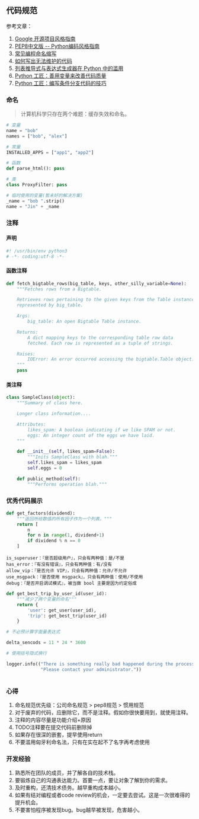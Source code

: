 ## 代码规范
参考文章：
1. [Google 开源项目风格指南](https://zh-google-styleguide.readthedocs.io/en/latest/google-python-styleguide/contents/)
2. [PEP8中文版 -- Python编码风格指南](https://python.freelycode.com/contribution/detail/47)
3. [常见编程命名缩写](https://blog.csdn.net/wf19930209/article/details/78577918)
4. [如何写出无法维护的代码](https://coolshell.cn/articles/4758.html)
5. [列表推导式与表达式生成器在 Python 中的滥用](https://juejin.im/post/5d281b0ff265da1b8b2b8ae0)
6. [Python 工匠：善用变量来改善代码质量](https://juejin.im/post/5acc5b975188255c61635335)
7. [Python 工匠：编写条件分支代码的技巧](https://juejin.im/post/5acd4335518825558c47c558)

### 命名
> 计算机科学只存在两个难题：缓存失效和命名。

```python
# 变量
name = "bob"
names = ["bob", "alex"]

# 常量
INSTALLED_APPS = ["app1", "app2"]

# 函数
def parse_html(): pass

# 类
class ProxyFilter: pass

# 临时使用的变量(暂未好的解决方案)
_name = "bob ".strip()
name = "Jin" + _name
```

### 注释
#### 声明
```python
#! /usr/bin/env python3
# -*- coding:utf-8 -*-
```
#### 函数注释
```python
def fetch_bigtable_rows(big_table, keys, other_silly_variable=None):
    """Fetches rows from a Bigtable.

    Retrieves rows pertaining to the given keys from the Table instance
    represented by big_table.

    Args:
        big_table: An open Bigtable Table instance.

    Returns:
        A dict mapping keys to the corresponding table row data
        fetched. Each row is represented as a tuple of strings. 

    Raises:
        IOError: An error occurred accessing the bigtable.Table object.
    """
    pass
```

#### 类注释
```python
class SampleClass(object):
    """Summary of class here.

    Longer class information....

    Attributes:
        likes_spam: A boolean indicating if we like SPAM or not.
        eggs: An integer count of the eggs we have laid.
    """

    def __init__(self, likes_spam=False):
        """Inits SampleClass with blah."""
        self.likes_spam = likes_spam
        self.eggs = 0

    def public_method(self):
        """Performs operation blah."""
```

### 优秀代码展示
```python
def get_factors(dividend):
    """返回所给数值的所有因子作为一个列表。"""
    return [
        n
        for n in range(1, dividend+1)
        if dividend % n == 0
    ]
```
```text
is_superuser：『是否超级用户』，只会有两种值：是/不是
has_error：『有没有错误』，只会有两种值：有/没有
allow_vip：『是否允许 VIP』，只会有两种值：允许/不允许
use_msgpack：『是否使用 msgpack』，只会有两种值：使用/不使用
debug：『是否开启调试模式』，被当做 bool 主要是因为约定俗成
```
```python
def get_best_trip_by_user_id(user_id):
    """减少了两个变量的命名"""
    return {
        'user': get_user(user_id),
        'trip': get_best_trip(user_id)
    }
```
```python
# 不必预计算字面量表达式

delta_sencods = 11 * 24 * 3600
```
```python
# 使用括号隐式换行

logger.info(("There is something really bad happened during the process. "
             "Please contact your administrator."))
```
```python

```


### 心得
1. 命名规范优先级：公司命名规范 > pep8规范 > 惯用规范
2. 对于废弃的代码，应删除它，而不是注释。假如你很快要用到，就使用注释。
3. 注释的内容尽量是功能介绍+原因
4. TODO注释要在提交代码前删除掉
5. 如果存在很深的嵌套，提早使用return
6. 不要滥用匈牙利命名法，只有在实在起不了名字再考虑使用


### 开发经验

1. 熟悉所在团队的成员，并了解各自的技术栈。
2. 要锻炼自己的沟通表达能力。首要一点，要让对象了解到你的需求。
3. 及时重构，还清技术债务。越早重构成本越小。
4. 如果有结对编程或者code review的机会，一定要去尝试。这是一次很难得的提升机会。
5. 不要害怕程序被发现bug。bug越早被发现，危害越小。